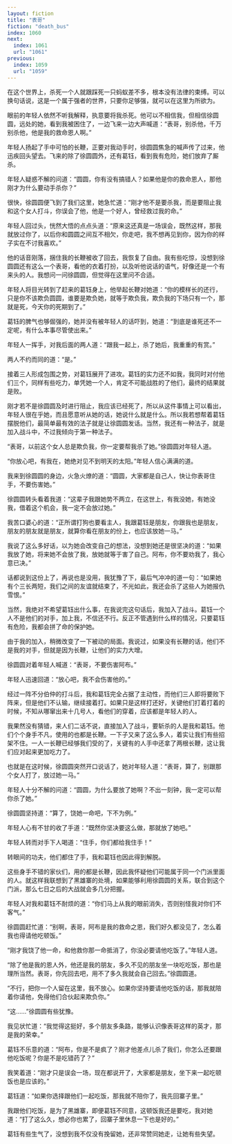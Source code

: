 ```yaml
---
layout: fiction
title: "表哥"
fiction: "death_bus"
index: 1060
next:
  index: 1061
  url: "1061"
previous:
  index: 1059
  url: "1059"
---
```

在这个世界上，杀死一个人就跟踩死一只蚂蚁差不多，根本没有法律的束缚。可以换句话说，这是一个属于强者的世界，只要你足够强，就可以在这里为所欲为。

眼前的年轻人依然不听我解释，执意要将我杀死。他可以不相信我，但相信徐圆圆，远处的她，看到我被困住了，一边飞来一边大声喊道：“表哥，别杀他，千万别杀他，他是我的救命恩人啊。”

年轻人扬起了手中可怕的长鞭，正要对我动手时，徐圆圆焦急的喊声传了过来，他迅疾回头望去。飞来的除了徐圆圆外，还有葛钰，看到我有危险，她们放弃了厮杀。

年轻人疑惑不解的问道：“圆圆，你有没有搞错人？如果他是你的救命恩人，那他刚才为什么要动手杀你？”

很快，徐圆圆便飞到了我们这里，她急忙道：“刚才他不是要杀我，而是要阻止我和这个女人打斗，你误会了他，他是一个好人，曾经救过我的命。”

年轻人回过头，恍然大悟的点点头道：“原来这还真是一场误会，既然这样，那我就放过你了，以后你和圆圆之间互不相欠，你走吧，我不想再见到你，因为你的样子实在不讨我喜欢。”

他的话音刚落，捆住我的长鞭被收了回去，我恢复了自由。我有些吃惊，没想到徐圆圆还有这么一个表哥，看他的衣着打扮，以及听他说话的语气，好像还是一个有来头的人。我想问一问徐圆圆，但觉得在这里问不合适。

年轻人将目光转到了赶来的葛钰身上，他举起长鞭对她道：“你的模样长的还行，只是你不该欺负圆圆，谁要是欺负她，就等于欺负我，欺负我的下场只有一个，那就是死，今天你的死期到了。”

葛钰的脾气也够倔强的，她并没有被年轻人的话吓到，她道：“到底是谁死还不一定呢，有什么本事尽管使出来。”

年轻人一挥手，对我后面的两人道：“跟我一起上，杀了她后，我重重的有赏。”

两人不约而同的道：“是。”

接着三人形成包围之势，对葛钰展开了进攻。葛钰的实力还不如我，我同时对付他们三个，同样有些吃力，单凭她一个人，肯定不可能战胜的了他们，最终的结果就是败。

刚才若不是徐圆圆及时进行阻止，我应该已经死了，所以从这件事情上可以看出，年轻人很在乎她，而且愿意听从她的话，她说什么就是什么。所以我若想帮着葛钰摆脱他们，最简单最有效的法子就是让徐圆圆发话。当然，我还有一种法子，就是加入战斗中，不过我倾向于第一种法子。

“表哥，以前这个女人总是欺负我，你一定要帮我杀了她。”徐圆圆对年轻人道。

“你放心吧，有我在，她绝对见不到明天的太阳。”年轻人信心满满的道。

我来到徐圆圆的身边，火急火燎的道：“圆圆，大家都是自己人，快让你表哥住手，不要伤害她。”

徐圆圆转头看着我道：“这辈子我跟她势不两立，在这世上，有我没她，有她没我，借着这个机会，我一定不会放过她。”

我苦口婆心的道：“正所谓打狗也要看主人，我跟葛钰是朋友，你跟我也是朋友，朋友的朋友就是朋友，就算你看在朋友的份上，也应该放她一马。”

我说了这么多好话，以为她会改变自己的想法，没想到她还是很坚决的道：“如果我放了她，将来她不会放了我，放她就等于害了自己。阿布，你不要劝我了，我心意已决。”

话都说到这份上了，再说也是没用，我犹豫了下，最后气冲冲的道一句：“如果她有个三长两短，我们之间的友谊就结束了，不光如此，我还会杀了这些人为她报仇雪恨。”

当然，我绝对不希望葛钰出什么事，在我说完这句话后，我加入了战斗。葛钰一个人不是他们的对手，加上我，不信还不行。反正不管遇到什么样的情况，只要葛钰有危险，我都会拼了命的保护她。

由于我的加入，稍微改变了一下被动的局面。我说过，如果没有长鞭的话，他们不是我的对手，但就是因为长鞭，让他们的实力大增。

徐圆圆对着年轻人喊道：“表哥，不要伤害阿布。”

年轻人迅速回道：“放心吧，我不会伤害他的。”

经过一阵不分伯仲的打斗后，我和葛钰完全占据了主动性，而他们三人即将要败下阵来，但是他们不认输，继续接着打。如果只是这样打还好，关键他们打着打着的时候，不知从哪窜出来十几号人，看他们的穿着，应该都是年轻人的人。

我果然没有猜错，来人们二话不说，直接加入了战斗，要斩杀的人是我和葛钰。他们个个身手不凡，使用的也都是长鞭。一下子又来了这么多人，着实让我们有些招架不住。一人一长鞭已经够我们受的了，关键有的人手中还拿了两根长鞭，这让我们应对起来更加吃力了。

也就是在这时候，徐圆圆突然开口说话了，她对年轻人道：“表哥，算了，别跟那个女人打了，放过她一马。”

年轻人十分不解的问道：“圆圆，为什么要放了她啊？不出一刻钟，我一定可以帮你杀了她。”

徐圆圆坚持道：“算了，饶她一命吧，下不为例。”

年轻人心有不甘的收了手道：“既然你坚决要这么做，那就放了她吧。”

年轻人转而对手下人喝道：“住手，你们都给我住手！”

转眼间的功夫，他们都住了手，我和葛钰也因此得到解脱。

这些身手不错的家伙们，用的都是长鞭，因此我怀疑他们可能属于同一个门派里面的人。就这样我联想到了黑雄寨的处境，如果能够利用徐圆圆的关系，联合到这个门派，那么七日之后的大战就会多几分把握。

年轻人对我和葛钰不耐烦的道：“你们马上从我的眼前消失，否则别怪我对你们不客气。”

徐圆圆赶忙道：“别啊，表哥，阿布是我的救命之恩，我们好久都没见了，怎么着我也得请他吃顿饭。”

“刚才我饶了他一命，和他救你那一命抵消了，你没必要请他吃饭了。”年轻人道。

“除了他是我的恩人外，他还是我的朋友，多久不见的朋友坐一块吃吃饭，那也是理所当然。表哥，你先回去吧，用不了多久我就会自己回去。”徐圆圆道。

“不行，把你一个人留在这里，我不放心。如果你坚持要请他吃饭的话，那我就陪着你请他，免得他们合伙起来欺负你。”

“这……”徐圆圆有些犹豫。

我见状忙道：“我觉得这挺好，多个朋友多条路，能够认识像表哥这样的英才，那是我的荣幸。”

葛钰不乐意的道：“阿布，你是不是疯了？刚才他差点儿杀了我们，你怎么还要跟他吃饭呢？你是不是吃错药了？”

我笑着道：“刚才只是误会一场，现在都说开了，大家都是朋友，坐下来一起吃顿饭也是应该的。”

葛钰道：“如果你选择跟他们一起吃饭，那我就不陪你了，我先回寨子里。”

我跟他们吃饭，是为了黑雄寨，即便葛钰不同意，这顿饭我还是要吃，我对她道：“打了这么久，想必你也累了，回寨子里休息一下也是好的。”

葛钰有些生气了，没想到我不仅没有挽留她，还非常赞同她走，让她有些失望。